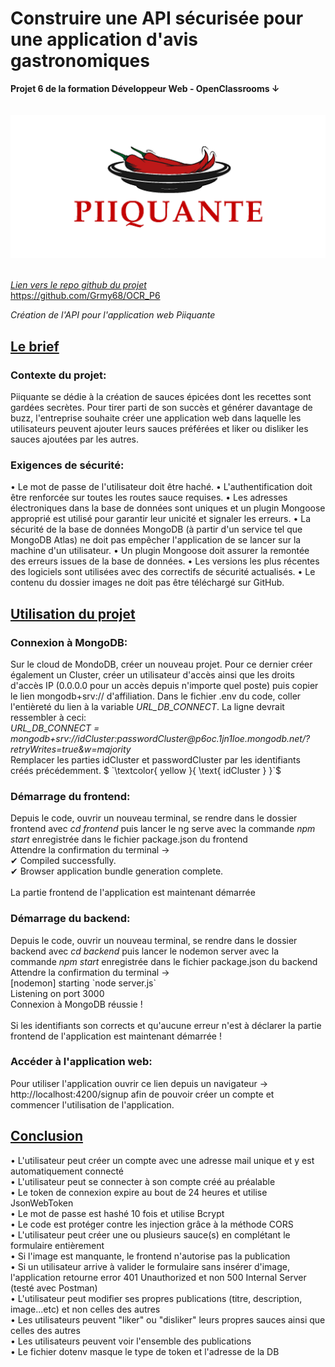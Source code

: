 <h1>Construire une API sécurisée pour une application d'avis gastronomiques</h1>
<b>Projet 6 de la formation Développeur Web - OpenClassrooms ↓</b><br><br><br>


<div style="text-align:center"><img src="frontend/src/assets/images/piiquante-logo.png" alt="Logo Piiquante" width="600"/></div><br>

<em><u>Lien vers le repo github du projet</u></em><br>
https://github.com/Grmy68/OCR_P6


<em>Création de l'API pour l'application web Piiquante</em>

<h2><u>Le brief</u></h2>

<h3>Contexte du projet:</h3>
Piiquante se dédie à la création de sauces épicées dont les recettes sont gardées
secrètes. Pour tirer parti de son succès et générer davantage de buzz, l'entreprise
souhaite créer une application web dans laquelle les utilisateurs peuvent ajouter
leurs sauces préférées et liker ou disliker les sauces ajoutées par les autres.


<h3>Exigences de sécurité:</h3>
• Le mot de passe de l'utilisateur doit être haché.
• L'authentification doit être renforcée sur toutes les routes sauce requises.
• Les adresses électroniques dans la base de données sont uniques et un
  plugin Mongoose approprié est utilisé pour garantir leur unicité et signaler
  les erreurs.
• La sécurité de la base de données MongoDB (à partir d'un service tel que
  MongoDB Atlas) ne doit pas empêcher l'application de se lancer sur la
  machine d'un utilisateur.
• Un plugin Mongoose doit assurer la remontée des erreurs issues de la base
  de données.
• Les versions les plus récentes des logiciels sont utilisées avec des correctifs
  de sécurité actualisés.
• Le contenu du dossier images ne doit pas être téléchargé sur GitHub.


<h2><u>Utilisation du projet</u></h2>

<h3>Connexion à MongoDB:</h3>
Sur le cloud de MondoDB, créer un nouveau projet. Pour ce dernier créer également un Cluster, créer un utilisateur d'accès  ainsi que les droits d'accès IP (0.0.0.0 pour un accès depuis n'importe quel poste) puis copier le lien mongodb+srv:// d'affiliation.
Dans le fichier .env du code, coller l'entièreté du lien à la variable <em>URL_DB_CONNECT</em>. La ligne devrait ressembler à ceci:<br> <em>URL_DB_CONNECT = mongodb+srv://idCluster:passwordCluster@p6oc.1jn1loe.mongodb.net/?retryWrites=true&w=majority</em> <br> Remplacer les parties idCluster et passwordCluster par les identifiants créés précédemment.
$ `\textcolor{ yellow }{ \text{ idCluster } }`$

<h3>Démarrage du frontend:</h3>
Depuis le code, ouvrir un nouveau terminal, se rendre dans le dossier frontend avec <em>cd frontend</em> puis lancer le ng serve avec la commande <em>npm start</em> enregistrée dans le fichier package.json du frontend <br>
Attendre la confirmation du terminal →<br>
✔ Compiled successfully.<br>
✔ Browser application bundle generation complete.<br><br>
La partie frontend de l'application est maintenant démarrée

<h3>Démarrage du backend:</h3>
Depuis le code, ouvrir un nouveau terminal, se rendre dans le dossier backend avec <em>cd backend</em> puis lancer le nodemon server avec la commande <em>npm start</em> enregistrée dans le fichier package.json du backend <br>
Attendre la confirmation du terminal →<br>
[nodemon] starting `node server.js`<br>
Listening on port 3000<br>
Connexion à MongoDB réussie !<br><br>
Si les identifiants son corrects et qu'aucune erreur n'est à déclarer la partie frontend de l'application est maintenant démarrée !

<h3>Accéder à l'application web:</h3>
Pour utiliser l'application ouvrir ce lien depuis un navigateur → http://localhost:4200/signup afin de pouvoir créer un compte et commencer l'utilisation de l'application.


<h2><u>Conclusion</u></h2>
• L'utilisateur peut créer un compte avec une adresse mail unique et y est automatiquement connecté<br>
• L'utilisateur peut se connecter à son compte créé au préalable<br>
• Le token de connexion expire au bout de 24 heures et utilise JsonWebToken<br>
• Le mot de passe est hashé 10 fois et utilise Bcrypt<br>
• Le code est protéger contre les injection grâce à la méthode CORS<br>
• L'utilisateur peut créer une ou plusieurs sauce(s) en complétant le formulaire entièrement<br>
• Si l'image est manquante, le frontend n'autorise pas la publication<br>
• Si un utilisateur arrive à valider le formulaire sans insérer d'image, l'application retourne error 401 Unauthorized et non  500 Internal Server (testé avec Postman)<br>
• L'utilisateur peut modifier ses propres publications (titre, description, image...etc) et non celles des autres<br>
• Les utilisateurs peuvent "liker" ou "disliker" leurs propres sauces ainsi que celles des autres<br>
• Les utilisateurs peuvent voir l'ensemble des publications<br>
• Le fichier dotenv masque le type de token et l'adresse de la DB<br>







